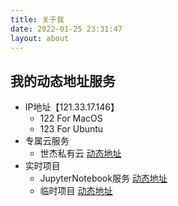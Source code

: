 ```yaml
---
title: 关于我
date: 2022-01-25 23:31:47
layout: about
---
```


## 我的动态地址服务
- IP地址【121.33.17.146】
  - 122 For MacOS 
  - 123 For Ubuntu
- 专属云服务
  - 世杰私有云 [动态地址](http://121.33.17.146:18998)
- 实时项目
  - JupyterNotebook服务 [动态地址](http://121.33.17.146:18999)
  - 临时项目 [动态地址](http://121.33.17.146:19000)
